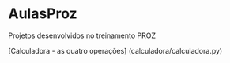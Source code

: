 # AulasProz
Projetos desenvolvidos no treinamento PROZ

[Calculadora - as quatro operações] (calculadora/calculadora.py)

